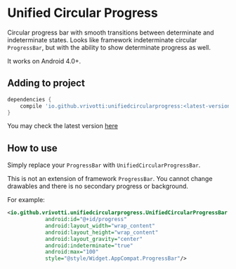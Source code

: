 # Unified Circular Progress

Circular progress bar with smooth transitions between determinate and indeterminate states. Looks like framework indeterminate circular `ProgressBar`, but with the ability to show determinate progress as well.

It works on Android 4.0+.

## Adding to project

```groovy
dependencies {
    compile 'io.github.vrivotti:unifiedcircularprogress:<latest-version>'
}
```

You may check the latest version [here](https://bintray.com/vrivotti/maven/unifiedcircularprogress/_latestVersion)

## How to use

Simply replace your `ProgressBar` with `UnifiedCircularProgressBar`.

This is not an extension of framework `ProgressBar`. You cannot change drawables and there is no secondary progress or background.

For example:

```xml
<io.github.vrivotti.unifiedcircularprogress.UnifiedCircularProgressBar
            android:id="@+id/progress"
            android:layout_width="wrap_content"
            android:layout_height="wrap_content"
            android:layout_gravity="center"
            android:indeterminate="true"
            android:max="100"
            style="@style/Widget.AppCompat.ProgressBar"/>
```

